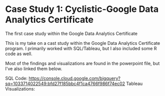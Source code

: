 # Case Study 1: Cyclistic-Google Data Analytics Certificate
The first case study within the Google Data Analytics Certificate

This is my take on a cast study within the Google Data Analytics Certificate program. I primarily worked with SQL/Tableau, but I also included some R code as well.

Most of the findings and visualizations are found in the powerpoint file, but I've also linked them below.


SQL Code: https://console.cloud.google.com/bigquery?sq=1033714022549:bfd27f185bbc4f1ca4766f986f74ec02
Tableau Visualizations: 
